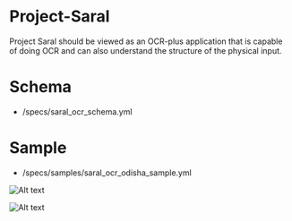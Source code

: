 # Project-Saral
Project Saral should be viewed as an OCR-plus application that is capable of doing OCR and can also understand the structure of the physical input.

# Schema
- /specs/saral_ocr_schema.yml

# Sample
- /specs/samples/saral_ocr_odisha_sample.yml

![Alt text](https://github.com/project-anuvaad/Project-Saral/blob/feature/saral_schema_changes/specs/images/saral_ocr_layout.png "Saral OCR Layout")


![Alt text](https://github.com/project-anuvaad/Project-Saral/blob/feature/saral_schema_changes/specs/images/saral_v1.0_architecture-view-point1.jpg "Saral OCR Architecture")
